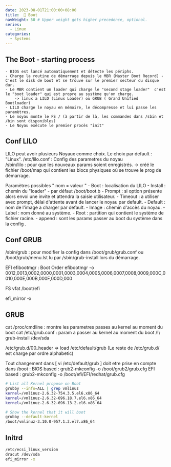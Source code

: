 ```yaml
---
date: 2023-08-01T21:00:00+08:00
title:  👢 Boot
navWeight: 50 # Upper weight gets higher precedence, optional.
series:
  - Linux
categories:
  - Systems
---
```



## The Boot - starting process 
	- BIOS est lancé automatiquement et détecte les périphs.
	- Charge la routine de démarrage depuis le MBR (Master Boot Record) - C'est le disk de boot et se trouve sur le premier secteur du disque dur.
	- Le MBR contient un loader qui charge le "second stage loader"  c'est le "boot loader" qui est propre au système qu'on charge.
		-> linux a LILO (Linux Loader) ou GRUB ( Grand Unified  Bootloader)
	- LILO charge le noyau en mémoire, le décompresse et lui passe les paramètres.
	- Le noyau monte le FS / (à partir de là, les commandes dans /sbin et /bin sont disponibles)
	- Le Noyau exécute le premier procès "init" 

## Conf LILO 
LILO peut avoir plusieurs Noyaux comme choix. Le choix par default : "Linux".
/etc/lilo.conf : Config des parametres du noyau  
/sbin/lilo : pour que les nouveaux params soient enregistrés. 
	-> créé le fichier /boot/map  qui contient les blocs physiques où se trouve le prog de démarrage.
	
Paramètres possibles " nom = valeur "
	- Boot : localisation du LILO
	- Install : chemin du "loader" - par défaut /boot/boot.b
	- Prompt : si option présente alors envoi une invite et attendra la saisie utilisateur.
	- Timeout : a utiliser avec prompt, délai d'attente avant de lancer le noyau par default.
	- Default :  nom de l'image a charger par default.
	- Image : chemin d'accès du noyau.
	- Label : nom donné au système.
	- Root : partition qui contient le système de fichier racine.
	- append : sont les params passer au boot du système dans la config .

## Conf GRUB
/sbin/grub  : pour modifier la config dans /boot/grub/grub.conf ou /boot/grub/menu.lst lu par /sbin/grub-install lors du démarrage. 


EFI
efibootmgr  :  Boot Order
efibootmgr -o 0012,0013,0002,0000,0001,0003,0004,0005,0006,0007,0008,0009,000C,0010,000E,000B,000F,000D,000

FS vfat /boot/efi  

efi_mirror -x


## GRUB 

cat /proc/cmdline  :  montre les parametres passes au kernel au moment du boot
cat /etc/grub.conf   : param a passer au kernel au moment du boot
/!\ grub-install /dev/sda

/etc/grub.d/00_header  => load /etc/default/grub (Le reste de /etc/grub.d/ est charge par ordre alphabetic)

Tout changement dans [ vi /etc/default/grub ] doit etre prise en compte dans /boot :
	BIOS based : grub2-mkconfig -o /boot/grub2/grub.cfg
	EFI  based : grub2-mkconfig -o /boot/efi/EFI/redhat/grub.cfg

```bash
# List all Kernel propose on Boot
grubby --info=ALL | grep vmlinuz
kernel=/vmlinuz-2.6.32-754.3.5.el6.x86_64
kernel=/vmlinuz-2.6.32-696.18.7.el6.x86_64
kernel=/vmlinuz-2.6.32-696.13.2.el6.x86_64

# Show the kernel that it will boot
grubby --default-kernel
/boot/vmlinuz-3.10.0-957.1.3.el7.x86_64
```


## Initrd 

```bash
/etc/ecsi_linux_version
dracut /dev/sda
efi_mirror -x
```
